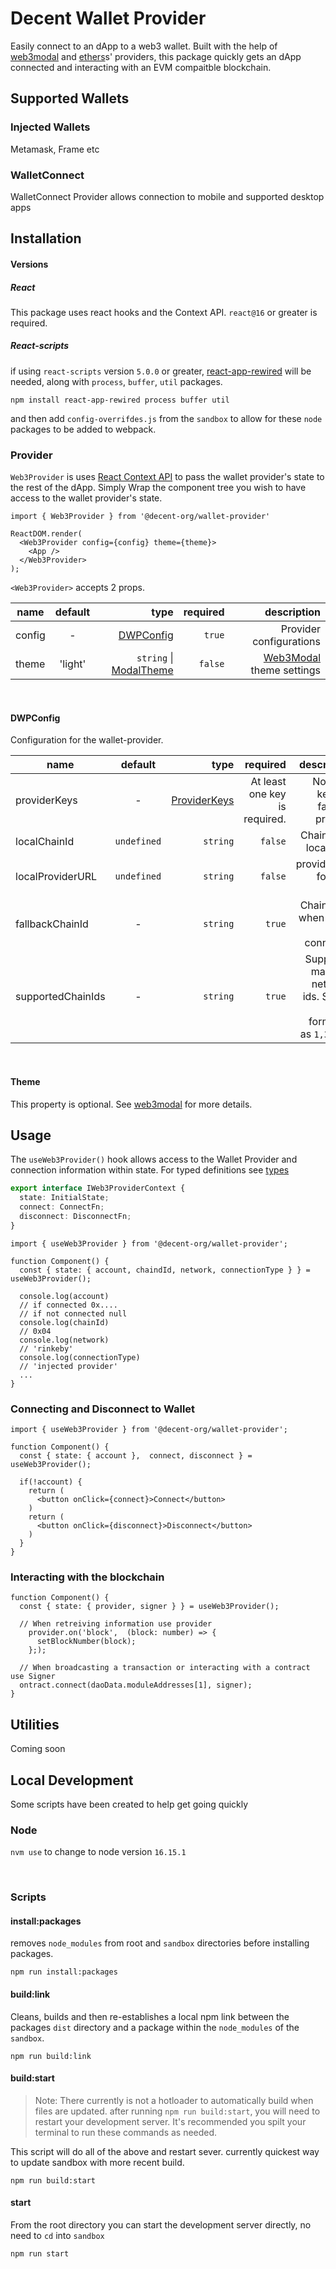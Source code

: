 # Decent Wallet Provider

Easily connect to an dApp to a web3 wallet. Built with the help of [web3modal](https://web3modal.com) and [ethers](https://docs.ethers.io/v5/)s' providers, this package quickly gets an dApp connected and interacting with an EVM compaitble blockchain.

## Supported Wallets

### Injected Wallets

Metamask, Frame etc

### WalletConnect
WalletConnect Provider allows connection to mobile and supported desktop apps

## Installation

#### Versions
##### React
This package uses react hooks and the Context API. `react@16` or greater is required.
##### React-scripts


if using `react-scripts` version `5.0.0` or greater, [react-app-rewired](https://www.npmjs.com/package/react-app-rewired) will be needed, along with `process`, `buffer`, `util` packages.

```
npm install react-app-rewired process buffer util
```

and then add `config-overrifdes.js` from the `sandbox` to allow for these `node` packages to be added to webpack.


### Provider
`Web3Provider` is uses [React Context API](https://reactjs.org/docs/context.html) to pass the wallet provider's state to the rest of the dApp. Simply Wrap the component tree you wish to have access to the wallet provider's state.
```tsx
import { Web3Provider } from '@decent-org/wallet-provider'

ReactDOM.render(
  <Web3Provider config={config} theme={theme}>
    <App />
  </Web3Provider>
);
```


`<Web3Provider>` accepts 2 props.

| name | default | type | required | description |
| ---- | :-------: | ----: | --------: | -----------: |
| config | - | [DWPConfig](./src/types/index.ts) | `true` | Provider configurations |
| theme | 'light' | `string` \| [ModalTheme](./src/types/index.ts) | `false` | [Web3Modal](https://github.com/Web3Modal/web3modal) theme settings |

<br />

#### DWPConfig

Configuration for the wallet-provider.

| name | default | type | required | description |
| ---- | :-------: | ----: | --------: | -----------: |
| providerKeys | - | [ProviderKeys](./src/types/index.ts) | At least one key is required. | Node api keys for fallback provider |
| localChainId | `undefined` | `string` | `false` | Chain id for local node |
localProviderURL | `undefined` | `string` | `false` | providerURL for local node |
| fallbackChainId | - | `string` | `true` | Chain Id for when wallet is not connected |
| supportedChainIds | - | `string` | `true` | Supported main/test net chain ids. Should be formatted as `1,3,4,42` |

<br />

#### Theme

This property is optional. See [web3modal](https://github.com/Web3Modal/web3modal) for more details.


## Usage
The `useWeb3Provider()` hook allows access to the Wallet Provider and connection information within state. For typed definitions see [types](./src/types/index.ts)

```ts
export interface IWeb3ProviderContext {
  state: InitialState;
  connect: ConnectFn;
  disconnect: DisconnectFn;
}
```

```tsx
import { useWeb3Provider } from '@decent-org/wallet-provider';

function Component() {
  const { state: { account, chaindId, network, connectionType } } = useWeb3Provider();

  console.log(account)
  // if connected 0x.... 
  // if not connected null
  console.log(chainId)
  // 0x04
  console.log(network)
  // 'rinkeby'
  console.log(connectionType)
  // 'injected provider'
  ... 
}
```

### Connecting and Disconnect to Wallet

```tsx
import { useWeb3Provider } from '@decent-org/wallet-provider';

function Component() {
  const { state: { account },  connect, disconnect } = useWeb3Provider();

  if(!account) {
    return (
      <button onClick={connect}>Connect</button>
    )
    return (
      <button onClick={disconnect}>Disconnect</button>
    )
  }
}
```

### Interacting with the blockchain

```tsx
function Component() {
  const { state: { provider, signer } } = useWeb3Provider();

  // When retreiving information use provider
    provider.on('block',  (block: number) => {
      setBlockNumber(block);
    };);

  // When broadcasting a transaction or interacting with a contract use Signer
  ontract.connect(daoData.moduleAddresses[1], signer);
}
```

## Utilities
Coming soon

## Local Development
Some scripts have been created to help get going quickly


### Node 

`nvm use` to change to node version `16.15.1`

<br />

### Scripts
#### install:packages
removes `node_modules` from root and `sandbox` directories before installing packages.

```
npm run install:packages
```

#### build:link

Cleans, builds and then re-establishes a local npm link between the packages `dist` directory and a package within the `node_modules` of the `sandbox`.

```
npm run build:link
```

#### build:start

> Note: There currently is not a hotloader to automatically build when files are updated. after running `npm run build:start`, you will need to restart your development server. It's recommended you spilt your terminal to run these commands as needed.


This script will do all of the above and restart sever. currently quickest way to update sandbox with more recent build.
```
npm run build:start
```

#### start
From the root directory you can start the development server directly, no need to `cd` into `sandbox`

```
npm run start
```



